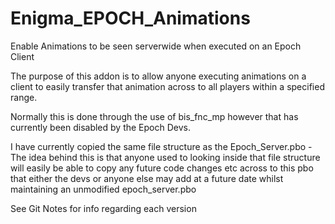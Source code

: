 # Enigma_EPOCH_Animations
Enable Animations to be seen serverwide when executed on an Epoch Client


The purpose of this addon is to allow anyone executing animations on a client to easily transfer that animation across to all players within a specified range.

Normally this is done through the use of bis_fnc_mp however that has currently been disabled by the Epoch Devs.

I have currently copied the same file structure as the Epoch_Server.pbo - 
The idea behind this is that anyone used to looking inside that file structure will easily be able to copy any future code changes etc across to this pbo that either the devs or anyone else may add at a future date whilst maintaining an unmodified epoch_server.pbo


See Git Notes for info regarding each version
